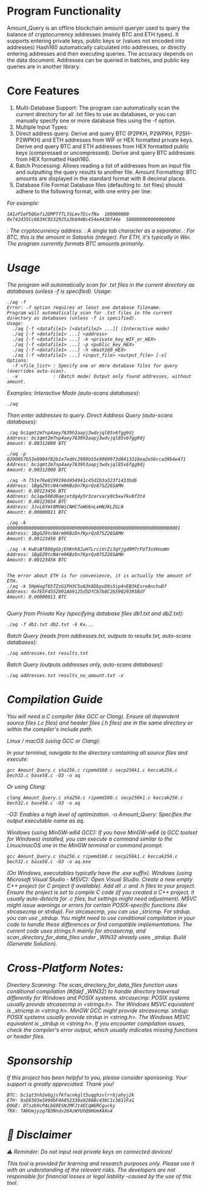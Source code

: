# Program Functionality
  Amount_Query is an offline blockchain amount queryer used to query the balance of cryptocurrency addresses (mainly BTC and ETH types). It supports entering private keys, public keys or (values ​​not encoded into addresses) Hash160 automatically calculated into addresses, or directly entering addresses and then executing queries. The accuracy depends on the data document. Addresses can be queried in batches, and public key queries are in another library.

# Core Features
1. Multi-Database Support: The program can automatically scan the current directory for all .txt files to use as databases, or you can manually specify one or more database files using the -f option.
2. Multiple Input Types:
3. Direct address query.
  Derive and query BTC (P2PKH, P2WPKH, P2SH-P2WPKH) and ETH addresses from WIF or HEX formatted private keys.
Derive and query BTC and ETH addresses from HEX formatted public keys (compressed or uncompressed).
Derive and query BTC addresses from HEX formatted Hash160.
4. Batch Processing: Allows reading a list of addresses from an input file and outputting the query results to another file.
  Amount Formatting: BTC amounts are displayed in the standard format with 8 decimal places.
5. Database File Format
  Database files (defaulting to .txt files) should adhere to the following format, with one entry per line:
<Address><TAB><Amount_in_Satoshi_units>

For example:
```
1A1zP1eP5QGefi2DMPTfTL5SLmv7DivfNa	100000000
0x742d35Cc6634C0532925a3b844Bc454e4438f44e	500000000000000000
```

<Address>: The cryptocurrency address.
<TAB>: A single tab character as a separator.
<Amount_in_Satoshi_units>: For BTC, this is the amount in Satoshis (integer). For ETH, it's typically in Wei. The program currently formats BTC amounts primarily.

# Usage
The program will automatically scan for .txt files in the current directory as databases (unless -f is specified).
Usage:
```
./aq -f
Error: -f option requires at least one database filename.
Program will automatically scan for .txt files in the current directory as databases (unless -f is specified).
Usage:
  ./aq [-f <datafile1> [<datafile2> ...]] (Interactive mode)
  ./aq [-f <datafile1> ...] <address>
  ./aq [-f <datafile1> ...] -k <private_key_WIF_or_HEX>
  ./aq [-f <datafile1> ...] -p <public_key_HEX>
  ./aq [-f <datafile1> ...] -h <Hash160_HEX>
  ./aq [-f <datafile1> ...] <input_file> <output_file> [-x]
Options:
  -f <file_list> : Specify one or more database files for query (overrides auto-scan).
  -x             : (Batch mode) Output only found addresses, without amount.

```
Examples:
Interactive Mode (auto-scans databases):
```
./aq
```
Then enter addresses to query.
Direct Address Query (auto-scans databases):
```
./aq bc1qmt2m7np4aey7639h3aapj3wdvjql85v6fgg9dj
Address: bc1qmt2m7np4aey7639h3aapj3wdvjql85v6fgg9dj
Amount: 0.00312000 BTC

./aq -p 0200057b53e8004f82b1e7ed9c2989b55e9969973d8413318ea2e56cca39b4e471
Address: bc1qmt2m7np4aey7639h3aapj3wdvjql85v6fgg9dj
Amount: 0.00312000 BTC

./aq -h 751e76e8199196d454941c45d1b3a323f1433bd6
Address: 1BgGZ9tcN4rm9KBzDn7KprQz87SZ26SAMH
Amount: 0.00123456 BTC
Address: bc1qw508d6qejxtdg4y5r3zarvary0c5xw7kv8f3t4
Amount: 0.00123654 BTC
Address: 3JvL6Ymt8MVWiCNHC7oWU6nLeHNJKLZGLN
Amount: 0.00000011 BTC

./aq -k 0000000000000000000000000000000000000000000000000000000000000001
Address: 1BgGZ9tcN4rm9KBzDn7KprQz87SZ26SAMH
Amount: 0.00123456 BTC

./aq -k KwDiBf89QgGbjEhKnhXJuH7LrciVrZi3qYjgd9M7rFU73sVHnoWn
Address: 1BgGZ9tcN4rm9KBzDn7KprQz87SZ26SAMH
Amount: 0.00123456 BTC


The error about ETH is for convenience, it is actually the amount of ETH.
./aq -k 5HpHagT65TZzG1PH3CSu63k8DbpvD8s5ip4nEB3kEsreAnchuDf
Address: 0x7E5F4552091A69125d5DfCb7b8C2659029395Bdf
Amount: 0.00000011 BTC


```
Query from Private Key (specifying database files db1.txt and db2.txt):
```
./aq -f db1.txt db2.txt -k Kx...
```
Batch Query (reads from addresses.txt, outputs to results.txt, auto-scans databases):
```
./aq addresses.txt results.txt
```
Batch Query (outputs addresses only, auto-scans databases):
```
./aq addresses.txt results_no_amount.txt -x
```
# Compilation Guide

You will need a C compiler (like GCC or Clang). Ensure all dependent source files (.c files) and header files (.h files) are in the same directory or within the compiler's include path.

Linux / macOS (using GCC or Clang):

In your terminal, navigate to the directory containing all source files and execute:
```
gcc Amount_Query.c sha256.c ripemd160.c secp256k1.c keccak256.c bech32.c base58.c -O3 -o aq
```
Or using Clang:
```
clang Amount_Query.c sha256.c ripemd160.c secp256k1.c keccak256.c bech32.c base58.c -O3 -o aq
```
-O3: Enables a high level of optimization.
-o Amount_Query: Specifies the output executable name as aq.


Windows (using MinGW-w64 GCC):
If you have MinGW-w64 (a GCC toolset for Windows) installed, you can execute a command similar to the Linux/macOS one in the MinGW terminal or command prompt:
```
gcc Amount_Query.c sha256.c ripemd160.c secp256k1.c keccak256.c bech32.c base58.c -O3 -o aq.exe
```
(On Windows, executables typically have the .exe suffix).
Windows (using Microsoft Visual Studio - MSVC):
Open Visual Studio.
Create a new empty C++ project (or C project if available).
Add all .c and .h files to your project.
Ensure the project is set to compile C code (if you created a C++ project, it usually auto-detects for .c files, but settings might need adjustment).
MSVC might issue warnings or errors for certain POSIX-specific functions (like strcasecmp or strdup).
For strcasecmp, you can use _stricmp.
For strdup, you can use _strdup.
You might need to use conditional compilation in your code to handle these differences or find compatible implementations.
The current code uses strings.h mainly for strcasecmp, and scan_directory_for_data_files under _WIN32 already uses _strdup.
Build (Generate Solution).
# Cross-Platform Notes:

Directory Scanning: The scan_directory_for_data_files function uses conditional compilation (#ifdef _WIN32) to handle directory traversal differently for Windows and POSIX systems.
strcasecmp: POSIX systems usually provide strcasecmp in <strings.h>. The Windows MSVC equivalent is _stricmp in <string.h>. MinGW GCC might provide strcasecmp.
strdup: POSIX systems usually provide strdup in <string.h>. The Windows MSVC equivalent is _strdup in <string.h>.
If you encounter compilation issues, check the compiler's error output, which usually indicates missing functions or header files.

# Sponsorship
If this project has been helpful to you, please consider sponsoring. Your support is greatly appreciated. Thank you!
```
BTC: bc1qt3nh2e6gjsfkfacnkglt5uqghzvlrr6jahyj2k
ETH: 0xD6503e5994bF46052338a9286Bc43bC1c3811Fa1
DOGE: DTszb9cPALbG9ESNJMFJt4ECqWGRCgucky
TRX: TAHUmjyzg7B3Nndv264zWYUhQ9HUmX4Xu4
```
# 📜 Disclaimer
⚠️ Reminder: Do not input real private keys on connected devices!

This tool is provided for learning and research purposes only. Please use it with an understanding of the relevant risks. The developers are not responsible for financial losses or legal liability -caused by the use of this tool.

